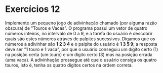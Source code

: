 # Exercícios 12

Implemente um pequeno jogo de adivinhação chamado (por alguma razão obscura) de "Touros e Vacas". O programa possui um vetor de quatro números inteiros, no intervalo de 0 a 9, e a tarefa do usuário é descobrir quais são estes números atráves de palpites sucessivos. Digamos que os números a adivinhar são **1 2 3 4** e o palpite do usuário é **1 3 5 9**; a resposta deve ser "1 touro e 1 vaca", por que o usuário conseguiu um dígito certo (1) na posição certa (um touro) e um dígito certo (3) mas na posição errada (uma vaca). A adivinhação prossegue até que o usuário consiga os quatro touros, isto é, tenha os quatro dígitos certos na ordem correta.
